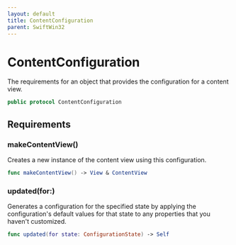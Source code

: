 ```yaml
---
layout: default
title: ContentConfiguration
parent: SwiftWin32
---
```

# ContentConfiguration

The requirements for an object that provides the configuration for a content
view.

``` swift
public protocol ContentConfiguration 
```

## Requirements

### makeContentView()

Creates a new instance of the content view using this configuration.

``` swift
func makeContentView() -> View & ContentView
```

### updated(for:​)

Generates a configuration for the specified state by applying the
configuration's default values for that state to any properties that you
haven't customized.

``` swift
func updated(for state: ConfigurationState) -> Self
```
